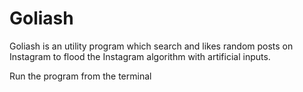 # Goliash
Goliash is an utility program which search and likes random posts on Instagram to flood the Instagram algorithm with artificial inputs.

Run the program from the terminal


